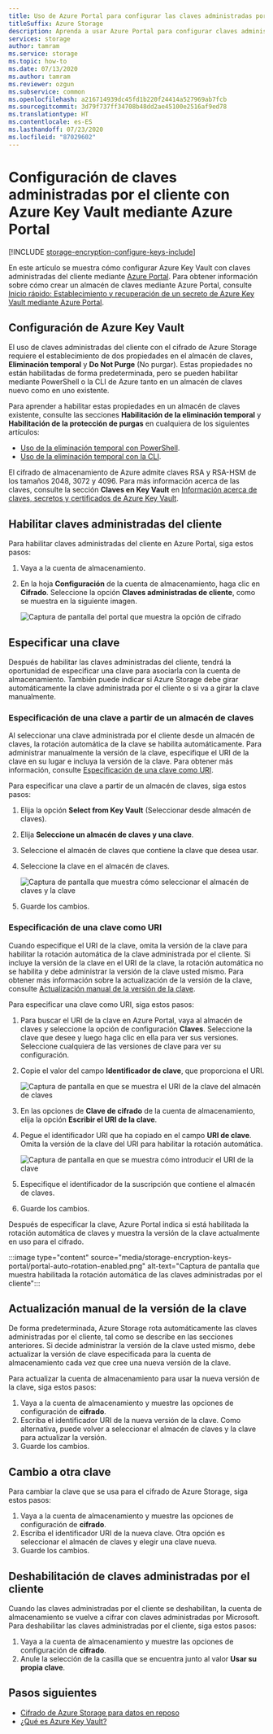 ```yaml
---
title: Uso de Azure Portal para configurar las claves administradas por el cliente
titleSuffix: Azure Storage
description: Aprenda a usar Azure Portal para configurar claves administradas por el cliente con Azure Key Vault para el cifrado de Azure Storage.
services: storage
author: tamram
ms.service: storage
ms.topic: how-to
ms.date: 07/13/2020
ms.author: tamram
ms.reviewer: ozgun
ms.subservice: common
ms.openlocfilehash: a216714939dc45fd1b220f24414a527969ab7fcb
ms.sourcegitcommit: 3d79f737ff34708b48dd2ae45100e2516af9ed78
ms.translationtype: HT
ms.contentlocale: es-ES
ms.lasthandoff: 07/23/2020
ms.locfileid: "87029602"
---
```

# <a name="configure-customer-managed-keys-with-azure-key-vault-by-using-the-azure-portal"></a>Configuración de claves administradas por el cliente con Azure Key Vault mediante Azure Portal

[!INCLUDE [storage-encryption-configure-keys-include](../../../includes/storage-encryption-configure-keys-include.md)]

En este artículo se muestra cómo configurar Azure Key Vault con claves administradas del cliente mediante [Azure Portal](https://portal.azure.com/). Para obtener información sobre cómo crear un almacén de claves mediante Azure Portal, consulte [Inicio rápido: Establecimiento y recuperación de un secreto de Azure Key Vault mediante Azure Portal](../../key-vault/secrets/quick-create-portal.md).

## <a name="configure-azure-key-vault"></a>Configuración de Azure Key Vault

El uso de claves administradas del cliente con el cifrado de Azure Storage requiere el establecimiento de dos propiedades en el almacén de claves, **Eliminación temporal** y **Do Not Purge** (No purgar). Estas propiedades no están habilitadas de forma predeterminada, pero se pueden habilitar mediante PowerShell o la CLI de Azure tanto en un almacén de claves nuevo como en uno existente.

Para aprender a habilitar estas propiedades en un almacén de claves existente, consulte las secciones **Habilitación de la eliminación temporal** y **Habilitación de la protección de purgas** en cualquiera de los siguientes artículos:

- [Uso de la eliminación temporal con PowerShell](../../key-vault/general/soft-delete-powershell.md).
- [Uso de la eliminación temporal con la CLI](../../key-vault/general/soft-delete-cli.md).

El cifrado de almacenamiento de Azure admite claves RSA y RSA-HSM de los tamaños 2048, 3072 y 4096. Para más información acerca de las claves, consulte la sección **Claves en Key Vault** en [Información acerca de claves, secretos y certificados de Azure Key Vault](../../key-vault/about-keys-secrets-and-certificates.md#key-vault-keys).

## <a name="enable-customer-managed-keys"></a>Habilitar claves administradas del cliente

Para habilitar claves administradas del cliente en Azure Portal, siga estos pasos:

1. Vaya a la cuenta de almacenamiento.
1. En la hoja **Configuración** de la cuenta de almacenamiento, haga clic en **Cifrado**. Seleccione la opción **Claves administradas de cliente**, como se muestra en la siguiente imagen.

    ![Captura de pantalla del portal que muestra la opción de cifrado](./media/storage-encryption-keys-portal/portal-configure-encryption-keys.png)

## <a name="specify-a-key"></a>Especificar una clave

Después de habilitar las claves administradas del cliente, tendrá la oportunidad de especificar una clave para asociarla con la cuenta de almacenamiento. También puede indicar si Azure Storage debe girar automáticamente la clave administrada por el cliente o si va a girar la clave manualmente.

### <a name="specify-a-key-from-a-key-vault"></a>Especificación de una clave a partir de un almacén de claves

Al seleccionar una clave administrada por el cliente desde un almacén de claves, la rotación automática de la clave se habilita automáticamente. Para administrar manualmente la versión de la clave, especifique el URI de la clave en su lugar e incluya la versión de la clave. Para obtener más información, consulte [Especificación de una clave como URI](#specify-a-key-as-a-uri).

Para especificar una clave a partir de un almacén de claves, siga estos pasos:

1. Elija la opción **Select from Key Vault** (Seleccionar desde almacén de claves).
1. Elija **Seleccione un almacén de claves y una clave**.
1. Seleccione el almacén de claves que contiene la clave que desea usar.
1. Seleccione la clave en el almacén de claves.

   ![Captura de pantalla que muestra cómo seleccionar el almacén de claves y la clave](./media/storage-encryption-keys-portal/portal-select-key-from-key-vault.png)

1. Guarde los cambios.

### <a name="specify-a-key-as-a-uri"></a>Especificación de una clave como URI

Cuando especifique el URI de la clave, omita la versión de la clave para habilitar la rotación automática de la clave administrada por el cliente. Si incluye la versión de la clave en el URI de la clave, la rotación automática no se habilita y debe administrar la versión de la clave usted mismo. Para obtener más información sobre la actualización de la versión de la clave, consulte [Actualización manual de la versión de la clave](#manually-update-the-key-version).

Para especificar una clave como URI, siga estos pasos:

1. Para buscar el URI de la clave en Azure Portal, vaya al almacén de claves y seleccione la opción de configuración **Claves**. Seleccione la clave que desee y luego haga clic en ella para ver sus versiones. Seleccione cualquiera de las versiones de clave para ver su configuración.
1. Copie el valor del campo **Identificador de clave**, que proporciona el URI.

    ![Captura de pantalla en que se muestra el URI de la clave del almacén de claves](media/storage-encryption-keys-portal/portal-copy-key-identifier.png)

1. En las opciones de **Clave de cifrado** de la cuenta de almacenamiento, elija la opción **Escribir el URI de la clave**.
1. Pegue el identificador URI que ha copiado en el campo **URI de clave**. Omita la versión de la clave del URI para habilitar la rotación automática.

   ![Captura de pantalla en que se muestra cómo introducir el URI de la clave](./media/storage-encryption-keys-portal/portal-specify-key-uri.png)

1. Especifique el identificador de la suscripción que contiene el almacén de claves.
1. Guarde los cambios.

Después de especificar la clave, Azure Portal indica si está habilitada la rotación automática de claves y muestra la versión de la clave actualmente en uso para el cifrado.

:::image type="content" source="media/storage-encryption-keys-portal/portal-auto-rotation-enabled.png" alt-text="Captura de pantalla que muestra habilitada la rotación automática de las claves administradas por el cliente":::

## <a name="manually-update-the-key-version"></a>Actualización manual de la versión de la clave

De forma predeterminada, Azure Storage rota automáticamente las claves administradas por el cliente, tal como se describe en las secciones anteriores. Si decide administrar la versión de la clave usted mismo, debe actualizar la versión de clave especificada para la cuenta de almacenamiento cada vez que cree una nueva versión de la clave.

Para actualizar la cuenta de almacenamiento para usar la nueva versión de la clave, siga estos pasos:

1. Vaya a la cuenta de almacenamiento y muestre las opciones de configuración de **cifrado**.
1. Escriba el identificador URI de la nueva versión de la clave. Como alternativa, puede volver a seleccionar el almacén de claves y la clave para actualizar la versión.
1. Guarde los cambios.

## <a name="switch-to-a-different-key"></a>Cambio a otra clave

Para cambiar la clave que se usa para el cifrado de Azure Storage, siga estos pasos:

1. Vaya a la cuenta de almacenamiento y muestre las opciones de configuración de **cifrado**.
1. Escriba el identificador URI de la nueva clave. Otra opción es seleccionar el almacén de claves y elegir una clave nueva.
1. Guarde los cambios.

## <a name="disable-customer-managed-keys"></a>Deshabilitación de claves administradas por el cliente

Cuando las claves administradas por el cliente se deshabilitan, la cuenta de almacenamiento se vuelve a cifrar con claves administradas por Microsoft. Para deshabilitar las claves administradas por el cliente, siga estos pasos:

1. Vaya a la cuenta de almacenamiento y muestre las opciones de configuración de **cifrado**.
1. Anule la selección de la casilla que se encuentra junto al valor **Usar su propia clave**.

## <a name="next-steps"></a>Pasos siguientes

- [Cifrado de Azure Storage para datos en reposo](storage-service-encryption.md)
- [¿Qué es Azure Key Vault?](https://docs.microsoft.com/azure/key-vault/key-vault-overview)
